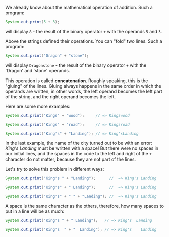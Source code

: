 
We already know about the mathematical operation of addition. Such a program:

```java
System.out.print(5 + 3);
```

will display `8` - the result of the binary operator `+` with the operands `5` and `3`.

Above the strings defined their operations. You can "fold" two lines. Such a program:

```java
System.out.print("Dragon" + "stone");
```

will display `Dragonstone` - the result of the binary operator `+` with the 'Dragon' and 'stone' operands.

This operation is called **concatenation**. Roughly speaking, this is the "gluing" of the lines. Gluing always happens in the same order in which the operands are written, in other words, the left operand becomes the left part of the string, and the right operand becomes the left.

Here are some more examples:

```java
System.out.print("Kings" + "wood");     // => Kingswood

System.out.print("Kings" + "road");     // => Kingsroad

System.out.print("King's" + "Landing"); // => King'sLanding
```

In the last example, the name of the city turned out to be with an error: *King's Landing* must be written with a space! But there were no spaces in our initial lines, and the spaces in the code to the left and right of the `+` character do not matter, because they are not part of the lines.

Let's try to solve this problem in different ways:

```java
System.out.print("King's " + "Landing");      //  => King's Landing

System.out.print("King's" + " Landing");      //  => King's Landing

System.out.print("King's" + " " + "Landing"); //  => King's Landing
```

A space is the same character as the others, therefore, how many spaces to put in a line will be as much:

```java
System.out.print("King's " + " Landing");   // => King's  Landing

System.out.print("King's  " + "  Landing"); // => King's    Landing
```

